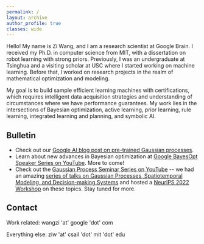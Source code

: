 ```yaml
---
permalink: /
layout: archive
author_profile: true
classes: wide
---
```


Hello! My name is Zi Wang, and I am a research scientist at Google Brain. I received my Ph.D. in computer science from MIT, with a dissertation on robot learning with strong priors. Previously, I was an undergraduate at Tsinghua and a visiting scholar at USC where I started working on machine learning. Before that, I worked on research projects in the realm of mathematical optimization and modeling.


My goal is to build sample efficient learning machines with certifications, which requires intelligent data acquisition strategies and understanding of circumstances where we have performance guarantees. My work lies in the intersections of Bayesian optimization, active learning, prior learning, rule learning, integrated learning and planning, and symbolic AI.

## Bulletin

- Check out our [Google AI blog post on pre-trained Gaussian processes](https://ai.googleblog.com/2023/04/pre-trained-gaussian-processes-for.html).
- Learn about new advances in Bayesian optimization at [Google BayesOpt Speaker Series on YouTube](https://www.youtube.com/playlist?list=PLSIUOFhnxEiAxb-3cR_dms4PYr6voVcER). More to come!
- Check out the [Gaussian Process Seminar Series on YouTube](https://www.youtube.com/channel/UCsEAZc42CX7xv3Rtr82SAeg) -- we had an amazing [series of talks on Gaussian Processes, Spatiotemporal Modeling, and Decision-making Systems](https://gp-seminar-series.github.io/) and hosted a [NeurIPS 2022 Workshop](https://gp-seminar-series.github.io/neurips-2022/) on these topics. Stay tuned for more.


## Contact
Work related: wangzi 'at' google 'dot' com

Everything else: ziw 'at' csail 'dot' mit 'dot' edu

